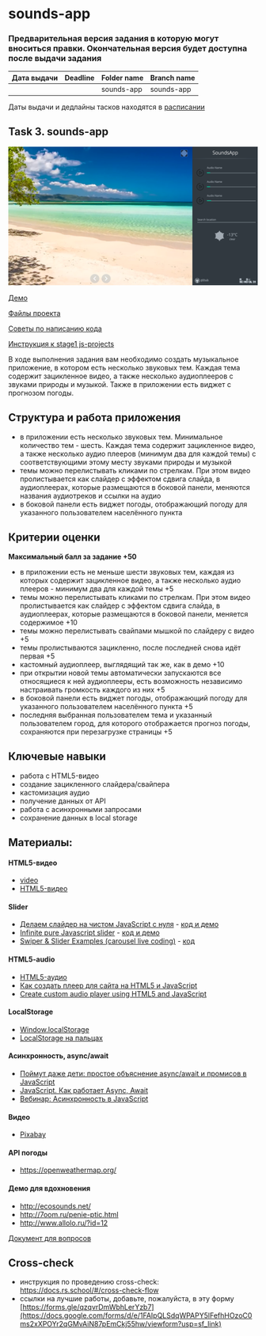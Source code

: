 # sounds-app

### Предварительная версия задания в которую могут вноситься правки. Окончательная версия будет доступна после выдачи задания

| Дата выдачи | Deadline         | Folder name   | Branch name   |
| ------------| ---------------- | ------------- | ------------- |
|             |                  | sounds-app    | sounds-app    |

Даты выдачи и дедлайны тасков находятся в [расписании](https://docs.google.com/spreadsheets/d/1oM2O8DtjC0HodB3j7hcIResaWBw8P18tXkOl1ymelvE/edit#gid=1646898206)

## Task 3. sounds-app

![screenshot](images/sounds-app.png)

[Демо](https://7oom.ru/penie-ptic.html)

[Файлы проекта](https://github.com/rolling-scopes-school/stage1-tasks/tree/sounds-app)

[Советы по написанию кода](stage1/tasks/sounds-app-hints.md)

[Инструкция к stage1 js-projects](stage1/tasks/js-projects.md)

В ходе выполнения задания вам необходимо создать музыкальное приложение, в котором есть несколько звуковых тем. Каждая тема содержит зацикленное видео, а также несколько аудиоплееров с звуками природы и музыкой. Также в приложении есть виджет с прогнозом погоды. 

## Структура и работа приложения
- в приложении есть несколько звуковых тем. Минимальное количество тем - шесть. Каждая тема содержит зацикленное видео, а также несколько аудио плееров (минимум два для каждой темы) с соответствующими этому месту звуками природы и музыкой
- темы можно перелистывать кликами по стрелкам. При этом видео пролистывается как слайдер с эффектом сдвига слайда, в аудиоплеерах, которые размещаются в боковой панели, меняются названия аудиотреков и ссылки на аудио 
-  в боковой панели есть виджет погоды, отображающий погоду для указанного пользователем населённого пункта

## Критерии оценки

**Максимальный балл за задание +50**
- в приложении есть не меньше шести звуковых тем, каждая из которых содержит зацикленное видео, а также несколько аудио плееров - минимум два для каждой темы +5
- темы можно перелистывать кликами по стрелкам. При этом видео пролистывается как слайдер с эффектом сдвига слайда, в аудиоплеерах, которые размещаются в боковой панели, меняется содержимое +10
- темы можно перелистывать свайпами мышкой по слайдеру с видео +5
- темы пролистываются зацикленно, после последней снова идёт первая +5
- кастомный аудиоплеер, выглядящий так же, как в демо +10
- при открытии новой темы автоматически запускаются все относящиеся к ней аудиоплееры, есть возможность независимо настраивать громкость каждого из них +5
- в боковой панели есть виджет погоды, отображающий погоду для указанного пользователем населённого пункта +5
- последняя выбранная пользователем тема и указанный пользователем город, для которого отображается прогноз погоды, сохраняются при перезагрузке страницы +5

## Ключевые навыки
- работа с HTML5-видео
- создание зацикленного слайдера/свайпера
- кастомизация аудио
- получение данных от API
- работа с асинхронными запросами
- сохранение данных в local storage

## Материалы:
#### HTML5-видео
- [video](https://developer.mozilla.org/ru/docs/Web/HTML/Element/video)
- [HTML5-видео](https://html5book.ru/html5-video/)
#### Slider
- [Делаем слайдер на чистом JavaScript с нуля](https://youtu.be/K3E1OfQuJ0Q) - [код и демо](https://github.com/Eremeow138/wayup-slider-js)
- [Infinite pure Javascript slider](https://medium.com/@claudiaconceic/infinite-plain-javascript-slider-click-and-touch-events-540c8bd174f2) - [код и демо](https://codepen.io/cconceicao/pen/PBQawy)
- [Swiper & Slider Examples (carousel live coding)](https://youtu.be/rkz6LURkbBw) - [код](https://www.dropbox.com/s/0g5c0qz69keig6s/carusel-swiper.zip?dl=0)
#### HTML5-audio
- [HTML5-аудио](https://html5book.ru/html5-audio/)
- [Как создать плеер для сайта на HTML5 и JavaScript](https://skillbox.ru/media/code/kak_sozdat_pleer_dlya_sayta/)
- [Create custom audio player using HTML5 and JavaScript](http://talkerscode.com/webtricks/create-custom-audio-player-using-html5-and-javascript.php)
#### LocalStorage
- [Window.localStorage](https://developer.mozilla.org/ru/docs/Web/API/Window/localStorage)
- [LocalStorage на пальцах](https://tproger.ru/articles/localstorage/)
#### Асинхронность, async/await
- [Поймут даже дети: простое объяснение async/await и промисов в JavaScript](https://habr.com/ru/post/474726/)
- [JavaScript. Как работает Async, Await](https://youtu.be/SHiUyM_fFME)
- [Вебинар: Асинхронность в JavaScript](https://youtu.be/Ih6Q7ka2eSQ)
#### Видео
- [Pixabay](https://pixabay.com/videos/search/nature/)
#### API погоды
- https://openweathermap.org/
#### Демо для вдохновения
- http://ecosounds.net/
- http://7oom.ru/penie-ptic.html
- http://www.allolo.ru/?id=12

[Документ для вопросов](https://docs.google.com/spreadsheets/d/1dMDLBC4-1XPaVMehZB6DqetToXZhq4x0PiZtj-jvLRc/edit#gid=610380603)

## Cross-check
- инструкция по проведению cross-check: https://docs.rs.school/#/cross-check-flow
- ссылки на лучшие работы, добавьте, пожалуйста, в эту форму [https://forms.gle/qzqvrDmWbhLerYzb7](https://docs.google.com/forms/d/e/1FAIpQLSdqWPAPY5lFefhHOzoC0ms2xXPOYr2qGMvAiN87pEmCkj55hw/viewform?usp=sf_link)